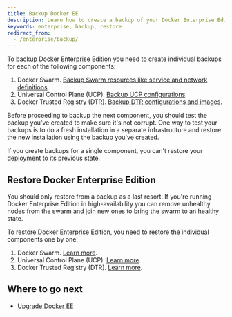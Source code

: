 ```yaml
---
title: Backup Docker EE
description: Learn how to create a backup of your Docker Enterprise Edition, and how to restore from a backup.
keywords: enterprise, backup, restore
redirect_from:
  - /enterprise/backup/
---
```


To backup Docker Enterprise Edition you need to create individual backups
for each of the following components:

1. Docker Swarm. [Backup Swarm resources like service and network definitions](/engine/swarm/admin_guide.md#back-up-the-swarm).
2. Universal Control Plane (UCP). [Backup UCP configurations](/ee/ucp/admin/backups-and-disaster-recovery.md).
3. Docker Trusted Registry (DTR). [Backup DTR configurations and images](/ee/dtr/admin/disaster-recovery/create-a-backup.md).

Before proceeding to backup the next component, you should test the backup you've
created to make sure it's not corrupt. One way to test your backups is to do
a fresh installation in a separate infrastructure and restore the new installation
using the backup you've created.

If you create backups for a single component, you can't restore your
deployment to its previous state.

## Restore Docker Enterprise Edition

You should only restore from a backup as a last resort. If you're running Docker
Enterprise Edition in high-availability you can remove unhealthy nodes from the
swarm and join new ones to bring the swarm to an healthy state.

To restore Docker Enterprise Edition, you need to restore the individual
components one by one:

1. Docker Swarm. [Learn more](/engine/swarm/admin_guide.md#recover-from-disaster).
2. Universal Control Plane (UCP). [Learn more](/ee/ucp/admin/backups-and-disaster-recovery.md#restore-your-swarm).
3. Docker Trusted Registry (DTR). [Learn more](/ee/dtr/admin/disaster-recovery/restore-from-backup.md).

## Where to go next

- [Upgrade Docker EE](upgrade.md)

